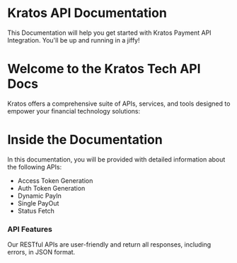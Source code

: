 # Kratos API Documentation

This Documentation will help you get started with Kratos Payment API Integration. You'll be up and running in a jiffy!

# Welcome to the Kratos Tech API Docs

Kratos offers a comprehensive suite of APIs, services, and tools designed to empower your financial technology solutions:

# Inside the Documentation

In this documentation, you will be provided with detailed information about the following APIs:

-   Access Token Generation
-   Auth Token Generation
-   Dynamic PayIn
-   Single PayOut
-   Status Fetch

### API Features

Our RESTful APIs are user-friendly and return all responses, including errors, in JSON format.
